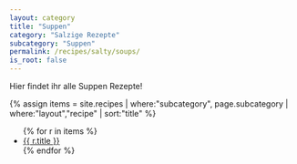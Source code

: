 ```yaml
---
layout: category
title: "Suppen"
category: "Salzige Rezepte"
subcategory: "Suppen"
permalink: /recipes/salty/soups/
is_root: false
---
```


<p>Hier findet ihr alle Suppen Rezepte!</p>

{% assign items = site.recipes
  | where:"subcategory", page.subcategory
  | where:"layout","recipe"
  | sort:"title" %}

<ul>
{% for r in items %}
  <li><a href="{{ r.url | relative_url }}">{{ r.title }}</a></li>
{% endfor %}
</ul>

